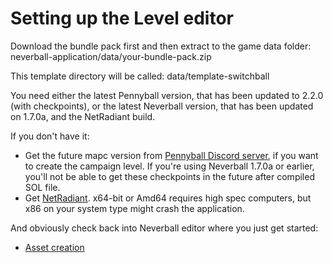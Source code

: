 # Setting up the Level editor
Download the bundle pack first and then extract to the game data folder:
neverball-application/data/your-bundle-pack.zip

This template directory will be called:
data/template-switchball

You need either the latest Pennyball version, that has been updated to 2.2.0 (with checkpoints), or the latest Neverball version, that has been updated on 1.7.0a, and the NetRadiant build.

If you don't have it:
* Get the future mapc version from [Pennyball Discord server](https://discord.gg/qnJR263Hm2), if you want to create the campaign level. If you're using Neverball 1.7.0a or earlier, you'll not be able to get these checkpoints in the future after compiled SOL file.
* Get [NetRadiant](https://netradiant.gitlab.io/page/download/). x64-bit or Amd64 requires high spec computers, but x86 on your system type might crash the application.

And obviously check back into Neverball editor where you just get started:
* [Asset creation](https://github.com/Neverball/neverball-docs)
